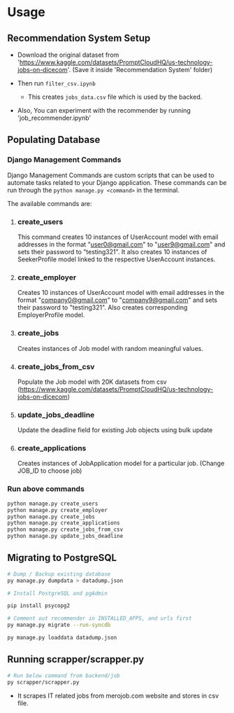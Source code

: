 # Usage

## Recommendation System Setup

- Download the original dataset from 'https://www.kaggle.com/datasets/PromptCloudHQ/us-technology-jobs-on-dicecom'. (Save it inside 'Recommendation System' folder)

- Then run `filter_csv.ipynb`

  - This creates `jobs_data.csv` file which is used by the backed.

- Also, You can experiment with the recommender by running 'job_recommender.ipynb'

## Populating Database

### Django Management Commands

Django Management Commands are custom scripts that can be used to automate tasks related to your Django application. These commands can be run through the `python manage.py <command>` in the terminal.

The available commands are:

1. ### create_users

   This command creates 10 instances of UserAccount model with email addresses in the format "user0@gmail.com" to "user9@gmail.com" and sets their password to "testing321". It also creates 10 instances of SeekerProfile model linked to the respective UserAccount instances.

2. ### create_employer

   Creates 10 instances of UserAccount model with email addresses in the format "company0@gmail.com" to "company9@gmail.com" and sets their password to "testing321".
   Also creates corresponding EmployerProfile model.

3. ### create_jobs

   Creates instances of Job model with random meaningful values.

4. ### create_jobs_from_csv

   Populate the Job model with 20K datasets from csv (https://www.kaggle.com/datasets/PromptCloudHQ/us-technology-jobs-on-dicecom)

5. ### update_jobs_deadline

   Update the deadline field for existing Job objects using bulk update

6. ### create_applications
   Creates instances of JobApplication model for a particular job. (Change JOB_ID to choose job)

### Run above commands

```bash
python manage.py create_users
python manage.py create_employer
python manage.py create_jobs
python manage.py create_applications
python manage.py create_jobs_from_csv
python manage.py update_jobs_deadline
```

## Migrating to PostgreSQL

```bash
# Dump / Backup existing database
py manage.py dumpdata > datadump.json

# Install PostgreSQL and pgAdmin

pip install psycopg2

# Comment out recommender in INSTALLED_APPS, and urls first
py manage.py migrate --run-syncdb

py manage.py loaddata datadump.json
```

## Running scrapper/scrapper.py
```bash
# Run below command from backend/job
py scrapper/scrapper.py
```
- It scrapes IT related jobs from merojob.com website and stores in csv file.